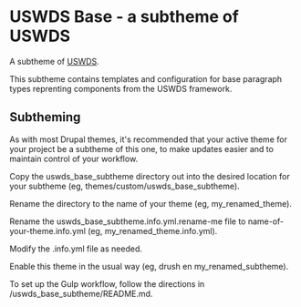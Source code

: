 # USWDS Base - a subtheme of USWDS

A subtheme of [USWDS](https://www.drupal.org/project/uswds).

This subtheme contains templates and configuration for base paragraph types reprenting components from the USWDS framework.

## Subtheming

As with most Drupal themes, it's recommended that your active theme for your project be a subtheme of this one, to make updates easier and to maintain control of your workflow.

Copy the uswds_base_subtheme directory out into the desired location for your subtheme (eg, themes/custom/uswds_base_subtheme).

Rename the directory to the name of your theme (eg, my_renamed_theme).

Rename the uswds_base_subtheme.info.yml.rename-me file to name-of-your-theme.info.yml (eg, my_renamed_theme.info.yml).

Modify the .info.yml file as needed.

Enable this theme in the usual way (eg, drush en my_renamed_subtheme).

To set up the Gulp workflow, follow the directions in /uswds_base_subtheme/README.md.
